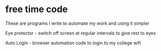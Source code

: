 # free time code
These are programs I write to automate my work and using it simpler

Eye protector - switch off screen at regular intervals to give rest to eyes

Auto Login - browser automation code to login to my college wifi

